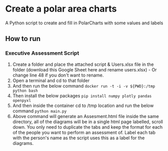# Create a polar area charts 
A Python script to create and fill in PolarCharts with some values and labels

## How to run
### Executive Assessment Script
1. Create a folder and place the attached script & Users.xlsx file in the folder (download this Google Sheet here and rename users.xlsx) - Or change line 48 if you don't want to rename.
2. Open a terminal and cd to that folder
3. And then run the below command
```docker run -t -i -v ${PWD}:/tmp python bash```
4. Then install the below packages
```pip install numpy plotly pandas openpyxl```
5. And then inside the container cd to /tmp location and run the below command
```python main.py```
6. Above command will generate an Assesment.html file inside the same directory, all of the diagrams will be in a single html page labelled, scroll down.
You only need to duplicate the tabs and keep the format for each of the people you want to perform an assessment of. Label each tab with the person's name as the script uses this as a label for the diagrams.
